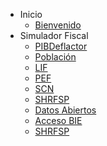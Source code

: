- Inicio
  - [Bienvenido](Bienvenido.md)
- Simulador Fiscal
  - [PIBDeflactor](PIBDeflactor.md)
  - [Población](Poblacion.md)
  - [LIF](LIF.md)
  - [PEF](PEF.md)
  - [SCN](SCN.md)
  - [SHRFSP](SHRFSP.md)
  - [Datos Abiertos](DatosAbiertos.md)
  - [Acceso BIE](AccesoBIE.md)
  - [SHRFSP](SHRFSP.md)
